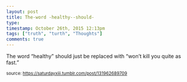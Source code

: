 ```yaml
---
layout: post
title: The-word -healthy--should-
type: 
timestamp: October 26th, 2015 12:13pm
tags: ["truth", "turth", "Thoughts"]
comments: true
---
```


The word “healthy” should just be replaced with “won’t kill you quite as fast.”
  
<small>source: https://saturdayxiii.tumblr.com/post/131962689709</small>